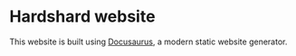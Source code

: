 # Hardshard website

This website is built using [Docusaurus](https://docusaurus.io/), a modern static website generator.